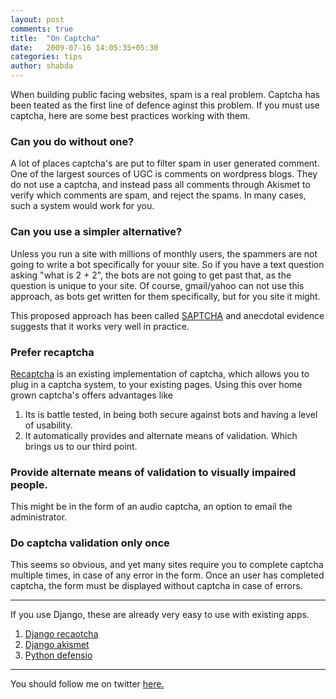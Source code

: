 ```yaml
---
layout: post
comments: true
title:  "On Captcha"
date:   2009-07-16 14:05:35+05:30
categories: tips
author: shabda
---
```

When building public facing websites, spam is a real problem. Captcha has been teated as the first line of defence aginst this problem. If you must use captcha, here are some best practices working with them.

### Can you do without one?
A lot of places captcha's are put to filter spam in user generated comment. One of the largest sources of UGC is comments on wordpress blogs. They do not use a captcha, and instead pass all comments through Akismet to verify which comments are spam, and reject the spams. In many cases, such a system would work for you.

### Can you use a simpler alternative?

Unless you run a site with millions of monthly users, the spammers are not going to write a bot specifically for youur site. So if you have a text question asking "what is 2 + 2", the bots are not going to get past that, as the question is unique to your site. Of course, gmail/yahoo can not use this approach, as bots get written for them specifically, but for you site it might.

This proposed approach has been called [SAPTCHA](http://dmytry.pandromeda.com/texts/captcha_and_saptcha.html) and anecdotal evidence suggests that it works very well in practice.

### Prefer recaptcha

[Recaptcha](http://recaptcha.net/) is an existing implementation of captcha, which allows you to plug in a captcha system, to your existing pages. Using this over home grown captcha's offers advantages like

1. Its is battle tested, in being both secure against bots and having a level of usability.
2. It automatically provides and alternate means of validation. Which brings us to our third point.

### Provide alternate means of validation to visually impaired people.

This might be in the form of an audio captcha, an option to email the administrator.

### Do captcha validation only once

This seems so obvious, and yet many sites require you to complete captcha multiple times, in case of any error in the form. Once an user has completed captcha, the form must be displayed without captcha in case of errors.

--------

If you use Django, these are already very easy to use with existing apps.

1. [Django recaotcha](http://www.djangosnippets.org/snippets/433/)
2. [Django akismet](http://www.djangosnippets.org/snippets/1255/)
3. [Python defensio](http://defensio.com/downloads/python/)

---------

You should follow me on twitter [here](http://twitter.com/uswaretech)[.](http://dustincurtis.com/you_should_follow_me_on_twitter.html)

